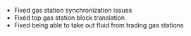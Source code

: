 - Fixed gas station synchronization issues
- Fixed top gas station block translation
- Fixed being able to take out fluid from trading gas stations
